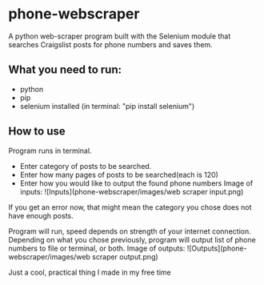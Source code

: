# phone-webscraper
A python web-scraper program built with the Selenium module that searches Craigslist posts for phone numbers and saves them.

## What you need to run:
- python
- pip
- selenium installed (in terminal: "pip install selenium")

## How to use
Program runs in terminal. 

- Enter category of posts to be searched.
- Enter how many pages of posts to be searched(each is 120)
- Enter how you would like to output the found phone numbers
Image of inputs:
![Inputs](phone-webscraper/images/web scraper input.png)


If you get an error now, that might mean the category you chose does not have enough posts.

Program will run, speed depends on strength of your internet connection.
Depending on what you chose previously, program will output list of phone numbers to file or terminal, or both.
Image of outputs:
![Outputs](phone-webscraper/images/web scraper output.png)

Just a cool, practical thing I made in my free time
